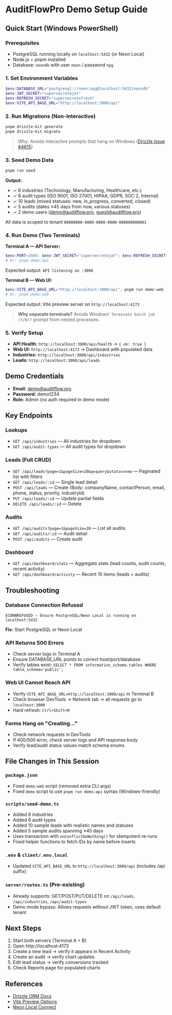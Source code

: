 # AuditFlowPro Demo Setup Guide

## Quick Start (Windows PowerShell)

### Prerequisites
- PostgreSQL running locally on `localhost:5432` (or Neon Local)
- Node.js + pnpm installed
- Database: `neondb` with user `neon` / password `npg`

### 1. Set Environment Variables
```powershell
$env:DATABASE_URL="postgresql://neon:npg@localhost:5432/neondb"
$env:JWT_SECRET="supersecretejwt"
$env:REFRESH_SECRET="supersecretefresh"
$env:VITE_API_BASE_URL="http://localhost:3000/api"
```

### 2. Run Migrations (Non-Interactive)
```powershell
pnpm drizzle-kit generate
pnpm drizzle-kit migrate
```
> Why: Avoids interactive prompts that hang on Windows ([Drizzle issue #4615](https://github.com/drizzle-team/drizzle-orm/issues/4615))

### 3. Seed Demo Data
```powershell
pnpm run seed
```

**Output:**
- ✓ 6 industries (Technology, Manufacturing, Healthcare, etc.)
- ✓ 6 audit types (ISO 9001, ISO 27001, HIPAA, GDPR, SOC 2, Internal)
- ✓ 10 leads (mixed statuses: new, in_progress, converted, closed)
- ✓ 5 audits (dates ±45 days from now, various statuses)
- ✓ 2 demo users (demo@auditflow.pro, guest@auditflow.pro)

All data is scoped to tenant `00000000-0000-0000-0000-000000000001`

### 4. Run Demo (Two Terminals)

**Terminal A — API Server:**
```powershell
$env:PORT=3000; $env:JWT_SECRET="supersecretejwt"; $env:REFRESH_SECRET="supersecretefresh"; pnpm run demo:api
# Or: pnpm demo:api
```
Expected output: `API listening on :3000`

**Terminal B — Web UI:**
```powershell
$env:VITE_API_BASE_URL="http://localhost:3000/api"; pnpm run demo:web
# Or: pnpm demo:web
```
Expected output: Vite preview server on `http://localhost:4173`

> **Why separate terminals?** Avoids Windows' `Terminate batch job (Y/N)?` prompt from nested processes.

### 5. Verify Setup
- **API Health:** `http://localhost:3000/api/health` → `{ ok: true }`
- **Web UI:** `http://localhost:4173` → Dashboard with populated data
- **Industries:** `http://localhost:3000/api/industries`
- **Leads:** `http://localhost:3000/api/leads`

## Demo Credentials
- **Email:** demo@auditflow.pro
- **Password:** demo1234
- **Role:** Admin (no auth required in demo mode)

## Key Endpoints

### Lookups
- `GET /api/industries` — All industries for dropdown
- `GET /api/audit-types` — All audit types for dropdown

### Leads (Full CRUD)
- `GET /api/leads?page=1&pageSize=20&q=query&status=new` — Paginated list with filters
- `GET /api/leads/:id` — Single lead detail
- `POST /api/leads` — Create (Body: companyName, contactPerson, email, phone, status, priority, industryId)
- `PUT /api/leads/:id` — Update partial fields
- `DELETE /api/leads/:id` — Delete

### Audits
- `GET /api/audits?page=1&pageSize=20` — List all audits
- `GET /api/audits/:id` — Audit detail
- `POST /api/audits` — Create audit

### Dashboard
- `GET /api/dashboard/stats` — Aggregate stats (lead counts, audit counts, recent activity)
- `GET /api/dashboard/activity` — Recent 10 items (leads + audits)

## Troubleshooting

### Database Connection Refused
```
ECONNREFUSED — Ensure PostgreSQL/Neon Local is running on localhost:5432
```
**Fix:** Start PostgreSQL or Neon Local

### API Returns 500 Errors
- Check server logs in Terminal A
- Ensure DATABASE_URL points to correct host/port/database
- Verify tables exist: `SELECT * FROM information_schema.tables WHERE table_schema='public';`

### Web UI Cannot Reach API
- Verify `VITE_API_BASE_URL=http://localhost:3000/api` in Terminal B
- Check browser DevTools → Network tab → all requests go to `localhost:3000`
- Hard refresh: `Ctrl+Shift+R`

### Forms Hang on "Creating..."
- Check network requests in DevTools
- If 400/500 error, check server logs and API response body
- Verify lead/audit status values match schema enums

## File Changes in This Session

### `package.json`
- Fixed `demo:web` script (removed extra CLI args)
- Fixed `demo` script to use `pnpm run demo:api` syntax (Windows-friendly)

### `scripts/seed-demo.ts`
- Added 6 industries
- Added 6 audit types
- Added 10 sample leads with realistic names and statuses
- Added 5 sample audits spanning ±45 days
- Uses transaction with `onConflictDoNothing()` for idempotent re-runs
- Fixed helper functions to fetch IDs by name before inserts

### `.env` & `client/.env.local`
- Updated `VITE_API_BASE_URL` to `http://localhost:3000/api` (includes /api suffix)

### `server/routes.ts` (Pre-existing)
- Already supports: GET/POST/PUT/DELETE on `/api/leads`, `/api/industries`, `/api/audit-types`
- Demo mode bypass: Allows requests without JWT token, uses default tenant

## Next Steps
1. Start both servers (Terminal A + B)
2. Open http://localhost:4173
3. Create a new lead → verify it appears in Recent Activity
4. Create an audit → verify chart updates
5. Edit lead status → verify conversions tracked
6. Check Reports page for populated charts

## References
- [Drizzle ORM Docs](https://orm.drizzle.team/)
- [Vite Preview Options](https://vite.dev/config/preview-options)
- [Neon Local Connect](https://neon.com/docs/local/neon-local-connect)
